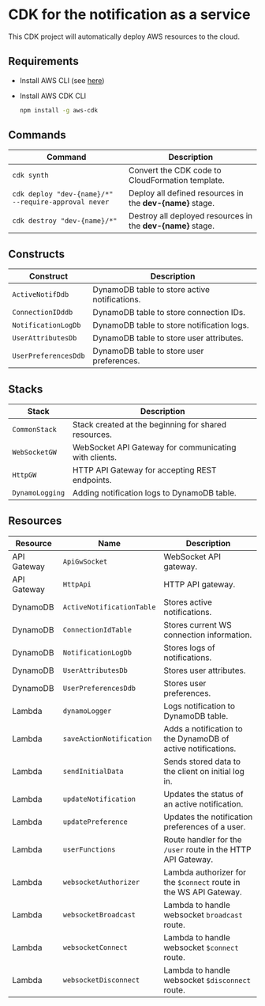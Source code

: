 # CDK for the notification as a service

This CDK project will automatically deploy AWS resources to the cloud.

## Requirements

- Install AWS CLI (see [here](https://docs.aws.amazon.com/cli/latest/userguide/getting-started-install.html))

- Install AWS CDK CLI

  ```bash
  npm install -g aws-cdk
  ```

## Commands

| Command                                              | Description                                                 |
| ---------------------------------------------------- | ----------------------------------------------------------- |
| `cdk synth`                                          | Convert the CDK code to CloudFormation template.            |
| `cdk deploy "dev-{name}/*" --require-approval never` | Deploy all defined resources in the **dev-{name}** stage.   |
| `cdk destroy "dev-{name}/*"`                         | Destroy all deployed resources in the **dev-{name}** stage. |

## Constructs

| Construct            | Description                                   |
| -------------------- | --------------------------------------------- |
| `ActiveNotifDdb`     | DynamoDB table to store active notifications. |
| `ConnectionIDddb`    | DynamoDB table to store connection IDs.       |
| `NotificationLogDb`  | DynamoDB table to store notification logs.    |
| `UserAttributesDb`   | DynamoDB table to store user attributes.      |
| `UserPreferencesDdb` | DynamoDB table to store user preferences.     |

## Stacks

| Stack           | Description                                           |
| --------------- | ----------------------------------------------------- |
| `CommonStack`   | Stack created at the beginning for shared resources.  |
| `WebSocketGW`   | WebSocket API Gateway for communicating with clients. |
| `HttpGW`        | HTTP API Gateway for accepting REST endpoints.        |
| `DynamoLogging` | Adding notification logs to DynamoDB table.           |

## Resources

| Resource    | Name                      | Description                                                       |
| ----------- | ------------------------- | ----------------------------------------------------------------- |
| API Gateway | `ApiGwSocket`             | WebSocket API gateway.                                            |
| API Gateway | `HttpApi`                 | HTTP API gateway.                                                 |
| DynamoDB    | `ActiveNotificationTable` | Stores active notifications.                                      |
| DynamoDB    | `ConnectionIdTable`       | Stores current WS connection information.                         |
| DynamoDB    | `NotificationLogDb`       | Stores logs of notifications.                                     |
| DynamoDB    | `UserAttributesDb`        | Stores user attributes.                                           |
| DynamoDB    | `UserPreferencesDdb`      | Stores user preferences.                                          |
| Lambda      | `dynamoLogger`            | Logs notification to DynamoDB table.                              |
| Lambda      | `saveActionNotification`  | Adds a notification to the DynamoDB of active notifications.      |
| Lambda      | `sendInitialData`         | Sends stored data to the client on initial log in.                |
| Lambda      | `updateNotification`      | Updates the status of an active notification.                     |
| Lambda      | `updatePreference`        | Updates the notification preferences of a user.                   |
| Lambda      | `userFunctions`           | Route handler for the `/user` route in the HTTP API Gateway.      |
| Lambda      | `websocketAuthorizer`     | Lambda authorizer for the `$connect` route in the WS API Gateway. |
| Lambda      | `websocketBroadcast`      | Lambda to handle websocket `broadcast` route.                     |
| Lambda      | `websocketConnect`        | Lambda to handle websocket `$connect` route.                      |
| Lambda      | `websocketDisconnect`     | Lambda to handle websocket `$disconnect` route.                   |
